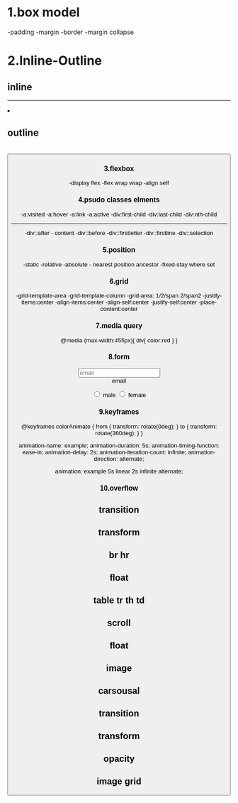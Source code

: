 # 1.box model

-padding
-margin
-border
-margin collapse

# 2.Inline-Outline

## inline

<div>
<hr>
<li>
<nav>
<p>
<article>
 
## outline
<a>
<br>
<button>
<img>

# 3.flexbox

-display flex
-flex wrap wrap
-align self

# 4.psudo classes elments

-a:visited
-a:hover
-a:link
-a:active
-div:first-child
-div:last-child
-div:nth-child

---

-div::after - content
-div::before
-div::firstletter
-div::firstline
-div::selection

# 5.position

-static
-relative
-absolute - nearest position ancestor
-fixed-stay where set

# 6.grid

-grid-template-area
-grid-template-column
-grid-area: 1/2/span 2/span2
-justify-items:center
-align-items:center
-align-self:center
-justify-self:center
-place-content:center

# 7.media query

@media (max-width:455px){
div{
color:red
}
}

# 8.form

<input type="text" placeholder="email" id="email" /><br />
<label for="email">email</label>

 <input type="radio" name="gender" id="male" />
      <label for="male">male</label>
      <input type="radio" name="gender" id="female" />
      <label for="female">female</label>

# 9.keyframes

@keyframes colorAnimate {
from {
transform: rotate(0deg);
}
to {
transform: rotate(360deg);
}
}

animation-name: example;
animation-duration: 5s;
animation-timing-function: ease-in;
animation-delay: 2s;
animation-iteration-count: infinite;
animation-direction: alternate;

animation: example 5s linear 2s infinite alternate;

# 10.overflow

## transition

## transform

## br hr

## float

## table tr th td

## scroll

## float

## image

## carsousal

## transition

## transform

## opacity

## image grid

